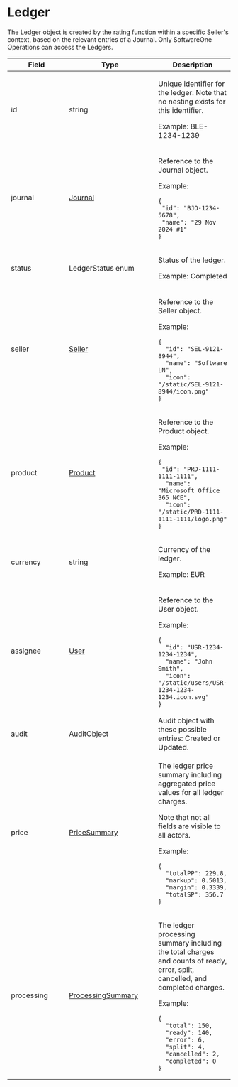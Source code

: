 # Ledger

The Ledger object is created by the rating function within a specific Seller's context, based on the relevant entries of a Journal. Only SoftwareOne Operations can access the Ledgers.

<table><thead><tr><th width="153">Field</th><th width="221">Type</th><th>Description</th></tr></thead><tbody><tr><td>id</td><td>string</td><td><p>Unique identifier for the ledger. Note that no nesting exists for this identifier. </p><p></p><p>Example: BLE-1234-1239</p></td></tr><tr><td>journal</td><td><a href="../journal/">Journal</a></td><td><p>Reference to the Journal object. </p><p></p><p>Example: </p><pre class="language-json" data-overflow="wrap" data-line-numbers data-full-width="true"><code class="lang-json">{
 "id": "BJO-1234-5678",
 "name": "29 Nov 2024 #1"
}
</code></pre></td></tr><tr><td>status</td><td>LedgerStatus enum</td><td><p>Status of the ledger. </p><p></p><p>Example: Completed</p></td></tr><tr><td>seller</td><td><a href="../../accounts-api/seller/">Seller</a></td><td><p>Reference to the Seller object. </p><p></p><p>Example: </p><pre class="language-json" data-overflow="wrap" data-line-numbers data-full-width="true"><code class="lang-json">{
  "id": "SEL-9121-8944",
  "name": "Software LN",
  "icon": "/static/SEL-9121-8944/icon.png"
}
</code></pre></td></tr><tr><td>product</td><td><a href="../../catalog-api/product/">Product</a></td><td><p>Reference to the Product object. </p><p></p><p>Example: </p><pre class="language-json" data-overflow="wrap" data-line-numbers data-full-width="true"><code class="lang-json">{
 "id": "PRD-1111-1111-1111",
  "name": "Microsoft Office 365 NCE",
  "icon": "/static/PRD-1111-1111-1111/logo.png"
}
</code></pre></td></tr><tr><td>currency</td><td>string</td><td><p>Currency of the ledger.</p><p></p><p>Example: EUR</p></td></tr><tr><td>assignee</td><td><a href="../../accounts-api/users/">User</a></td><td><p>Reference to the User object. </p><p></p><p>Example: </p><pre class="language-json" data-overflow="wrap" data-line-numbers data-full-width="true"><code class="lang-json">{
  "id": "USR-1234-1234-1234",
  "name": "John Smith",
  "icon": "/static/users/USR-1234-1234-1234.icon.svg"
}
</code></pre></td></tr><tr><td>audit</td><td>AuditObject</td><td>Audit object with these possible entries: Created or Updated.</td></tr><tr><td>price</td><td><a href="../journal/#pricesummary">PriceSummary</a></td><td><p>The ledger price summary including aggregated price values for all ledger charges.</p><p>Note that not all fields are visible to all actors. </p><p></p><p>Example: </p><pre class="language-json" data-overflow="wrap" data-line-numbers data-full-width="true"><code class="lang-json">{
  "totalPP": 229.8,
  "markup": 0.5013,
  "margin": 0.3339,  
  "totalSP": 356.7
}
</code></pre></td></tr><tr><td>processing</td><td><a href="../journal/#processingsummary">ProcessingSummary</a></td><td><p>The ledger processing summary including the total charges and counts of ready, error, split, cancelled, and completed charges. </p><p></p><p>Example: </p><pre class="language-json" data-overflow="wrap" data-line-numbers data-full-width="true"><code class="lang-json">{
  "total": 150,
  "ready": 140,
  "error": 6,
  "split": 4,
  "cancelled": 2,
  "completed": 0    
}
</code></pre></td></tr></tbody></table>
